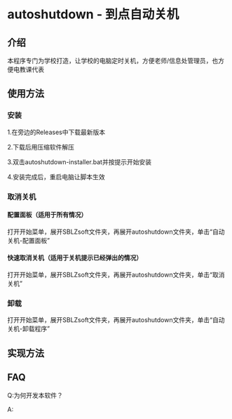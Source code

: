 # autoshutdown - 到点自动关机
## 介绍
本程序专门为学校打造，让学校的电脑定时关机，方便老师/信息处管理员，也方便电教课代表
## 使用方法
### 安装
1.在旁边的Releases中下载最新版本

2.下载后用压缩软件解压

3.双击autoshutdown-installer.bat并按提示开始安装

4.安装完成后，重启电脑让脚本生效

### 取消关机
#### 配置面板（适用于所有情况）
打开开始菜单，展开SBLZsoft文件夹，再展开autoshutdown文件夹，单击“自动关机-配置面板”
#### 快速取消关机（适用于关机提示已经弹出的情况）
打开开始菜单，展开SBLZsoft文件夹，再展开autoshutdown文件夹，单击“取消关机”
### 卸载
打开开始菜单，展开SBLZsoft文件夹，再展开autoshutdown文件夹，单击“自动关机-卸载程序”
## 实现方法


## FAQ

Q:为何开发本软件？

A:
